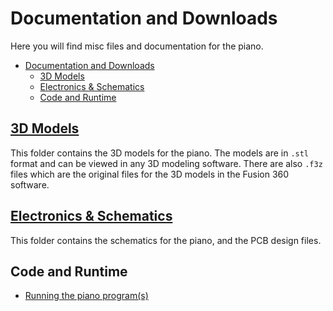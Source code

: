 # Documentation and Downloads
Here you will find misc files and documentation for the piano.

- [Documentation and Downloads](#documentation-and-downloads)
  - [3D Models](#3d-models)
  - [Electronics \& Schematics](#electronics--schematics)
  - [Code and Runtime](#code-and-runtime)


## [3D Models](./3D%20Models/README.md)
This folder contains the 3D models for the piano. The models are in `.stl` format and can be viewed in any 3D modeling software. There are also `.f3z` files which are the original files for the 3D models in the Fusion 360 software.

## [Electronics & Schematics](./Electronics%20and%20Schematics/README.md)
This folder contains the schematics for the piano, and the PCB design files.

## Code and Runtime
* [Running the piano program(s)](./Code%20and%20Runtime/Running.md)